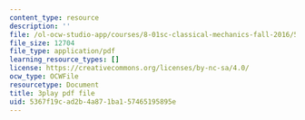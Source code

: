 ```yaml
---
content_type: resource
description: ''
file: /ol-ocw-studio-app/courses/8-01sc-classical-mechanics-fall-2016/5367f19cad2b4a871ba157465195895e_0qEIs6ie2q8.pdf
file_size: 12704
file_type: application/pdf
learning_resource_types: []
license: https://creativecommons.org/licenses/by-nc-sa/4.0/
ocw_type: OCWFile
resourcetype: Document
title: 3play pdf file
uid: 5367f19c-ad2b-4a87-1ba1-57465195895e
---
```


